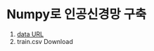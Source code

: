 # Numpy로 인공신경망 구축
1. [data URL](https://www.kaggle.com/competitions/digit-recognizer/data?select=train.csv)
2. train.csv Download